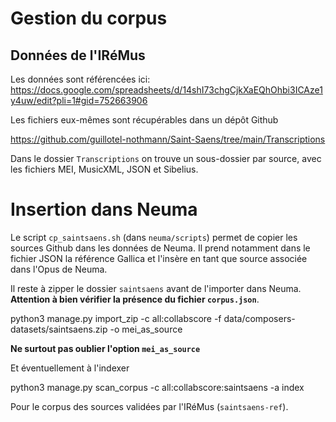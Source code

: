 # Gestion du corpus

## Données de l'IRéMus

Les données sont référencées ici: https://docs.google.com/spreadsheets/d/14shI73chgCjkXaEQhOhbi3ICAze1y4uw/edit?pli=1#gid=752663906

Les fichiers eux-mêmes sont récupérables dans un dépôt Github

https://github.com/guillotel-nothmann/Saint-Saens/tree/main/Transcriptions

Dans le dossier ```Transcriptions``` on trouve un sous-dossier par source, avec les fichiers MEI, MusicXML, JSON et Sibelius.

Insertion dans Neuma
====================

Le script ```cp_saintsaens.sh``` (dans ```neuma/scripts```) permet de copier les sources Github dans les données de Neuma. Il prend notamment dans le fichier JSON la référence Gallica et l'insère en tant que source associée dans l'Opus de Neuma.

Il reste à zipper le dossier ```saintsaens``` avant de l'importer dans Neuma. **Attention à bien vérifier la présence du fichier ```corpus.json```**.

  python3 manage.py import_zip -c all:collabscore -f data/composers-datasets/saintsaens.zip  -o mei_as_source

**Ne surtout pas oublier l'option ```mei_as_source```**

Et éventuellement à l'indexer

  python3 manage.py scan_corpus -c all:collabscore:saintsaens -a index

Pour le corpus des sources validées par l'IRéMus (```saintsaens-ref```).  

